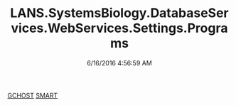﻿---
title: LANS.SystemsBiology.DatabaseServices.WebServices.Settings.Programs
date: 6/16/2016 4:56:59 AM
---

[GCHOST](T-LANS.SystemsBiology.DatabaseServices.WebServices.Settings.Programs.GCHOST.html)
[SMART](T-LANS.SystemsBiology.DatabaseServices.WebServices.Settings.Programs.SMART.html)
